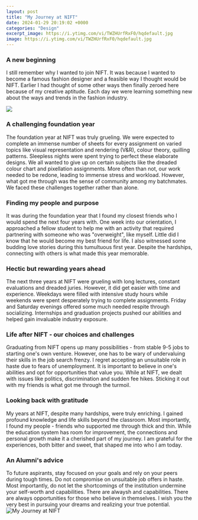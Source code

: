 ```yaml
---
layout: post
title: "My Journey at NIFT"
date: 2024-01-29 20:19:02 +0000
categories: "Design"
excerpt_image: https://i.ytimg.com/vi/TWZHUrfRxF0/hqdefault.jpg
image: https://i.ytimg.com/vi/TWZHUrfRxF0/hqdefault.jpg
---
```


### A new beginning  
I still remember why I wanted to join NIFT. It was because I wanted to become a famous fashion designer and a feasible way I thought would be NIFT. Earlier I had thought of some other ways then finally zeroed here because of my creative aptitude. Each day we were learning something new about the ways and trends in the fashion industry.  

![](https://i.ytimg.com/vi/i_HqrFcsVQs/maxresdefault.jpg)
### A challenging foundation year
The foundation year at NIFT was truly grueling. We were expected to complete an immense number of sheets for every assignment on varied topics like visual representation and rendering (V&R), colour theory, quilling patterns. Sleepless nights were spent trying to perfect these elaborate designs. We all wanted to give up on certain subjects like the dreaded colour chart and pixellation assignments. More often than not, our work needed to be redone, leading to immense stress and workload. However, what got me through was the sense of community among my batchmates. We faced these challenges together rather than alone. 
### Finding my people and purpose  
It was during the foundation year that I found my closest friends who I would spend the next four years with. One week into our orientation, I approached a fellow student to help me with an activity that required partnering with someone who was "overweight", like myself. Little did I know that he would become my best friend for life. I also witnessed some budding love stories during this tumultuous first year. Despite the hardships, connecting with others is what made this year memorable.
### Hectic but rewarding years ahead
The next three years at NIFT were grueling with long lectures, constant evaluations and dreaded juries. However, it did get easier with time and experience. Weekdays were filled with intensive study hours while weekends were spent desperately trying to complete assignments. Friday and Saturday evenings offered some much needed respite through socializing. Internships and graduation projects pushed our abilities and helped gain invaluable industry exposure. 
### Life after NIFT - our choices and challenges 
Graduating from NIFT opens up many possibilities - from stable 9-5 jobs to starting one's own venture. However, one has to be wary of undervaluing their skills in the job search frenzy. I regret accepting an unsuitable role in haste due to fears of unemployment. It is important to believe in one's abilities and opt for opportunities that value you. While at NIFT, we dealt with issues like politics, discrimination and sudden fee hikes. Sticking it out with my friends is what got me through the turmoil.
### Looking back with gratitude 
My years at NIFT, despite many hardships, were truly enriching. I gained profound knowledge and life skills beyond the classroom. Most importantly, I found my people - friends who supported me through thick and thin. While the education system has room for improvement, the connections and personal growth make it a cherished part of my journey. I am grateful for the experiences, both bitter and sweet, that shaped me into who I am today.
### An Alumni's advice
To future aspirants, stay focused on your goals and rely on your peers during tough times. Do not compromise on unsuitable job offers in haste. Most importantly, do not let the shortcomings of the institution undermine your self-worth and capabilities. There are alwaysh and capabilities. There are always opportunities for those who believe in themselves. I wish you the very best in pursuing your dreams and realizing your true potential.
![My Journey at NIFT](https://i.ytimg.com/vi/TWZHUrfRxF0/hqdefault.jpg)